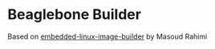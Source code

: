 # Beaglebone Builder

Based on [embedded-linux-image-builder](https://github.com/masoudr/embedded-linux-image-builder) by Masoud Rahimi

